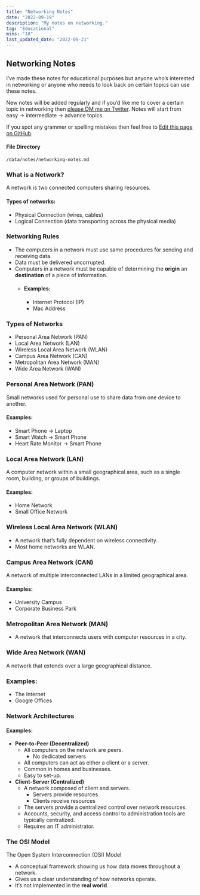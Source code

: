 ```yaml
---
title: "Networking Notes"
date: "2022-09-19"
description: "My notes on networking."
tag: "Educational"
mins: "10"
last_updated_date: "2022-09-21"
---
```


## Networking Notes

I’ve made these notes for educational purposes but anyone who’s interested in networking or anyone who needs to look back on certain topics can use these notes.

New notes will be added regularly and if you’d like me to cover a certain topic in networking then [please DM me on Twitter](https://twitter.com/heynickn). Notes will start from easy → intermediate → advance topics.

If you spot any grammer or spelling mistakes then feel free to [Edit this page on GitHub](https://github.com/alsonick/notnick.io).

#### File Directory

```
/data/notes/networking-notes.md
```

### What is a Network?

A network is two connected computers sharing resources.

#### Types of networks:

- Physical Connection (wires, cables)
- Logical Connection (data transporting across the physical media)

### Networking Rules

- The computers in a network must use same procedures for sending and receiving data.
- Data must be delivered uncorrupted.
- Computers in a network must be capable of determining the **origin** an **destination** of a piece of information.
  - #### Examples:
    - Internet Protocol (IP)
    - Mac Address

### Types of Networks

- Personal Area Network (PAN)
- Local Area Network (LAN)
- Wireless Local Area Network (WLAN)
- Campus Area Network (CAN)
- Metropolitan Area Network (MAN)
- Wide Area Network (WAN)

### Personal Area Network (PAN)

Small networks used for personal use to share data from one device to another.

#### Examples:

- Smart Phone → Laptop
- Smart Watch → Smart Phone
- Heart Rate Monitor → Smart Phone

### Local Area Network (LAN)

A computer network within a small geographical area, such as a single room, building, or groups of buildings.

#### Examples:

- Home Network
- Small Office Network

### Wireless Local Area Network (WLAN)

- A network that’s fully dependent on wireless connectivity.
- Most home networks are WLAN.

### Campus Area Network (CAN)

A network of multiple interconnected LANs in a limited geographical area.

#### Examples:

- University Campus
- Corporate Business Park

### Metropolitan Area Network (MAN)

- A network that interconnects users with computer resources in a city.

### Wide Area Network (WAN)

A network that extends over a large geographical distance.

### Examples:

- The Internet
- Google Offices

### Network Architectures

#### Examples:

- **Peer-to-Peer (Decentralized)**
  - All computers on the network are peers.
    - No dedicated servers
  - All computers can act as either a client or a server.
  - Common in homes and businesses.
  - Easy to set-up.
- **Client-Server (Centralized)**
  - A network composed of client and servers.
    - Servers provide resources
    - Clients receive resources
  - The servers provide a centralized control over network resources.
  - Accounts, security, and access control to administration tools are typically centralized.
  - Requires an IT administrator.

### The OSI Model

The Open System Interconnection (OSI) Model

- A conceptual framework showing us how data moves throughout a network.
- Gives us a clear understanding of how networks operate.
- It’s not implemented in the **real world**.
